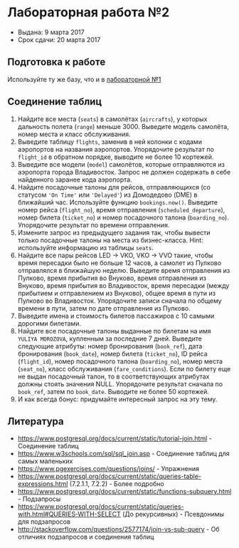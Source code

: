 # Лабораторная работа №2

* Выдана: 9 марта 2017
* Срок сдачи: 20 марта 2017

## Подготовка к работе
Используйте ту же базу, что и в [лабораторной №1](../labs/01.md)

## Соединение таблиц
1. Найдите все места (`seats`) в самолётах (`aircrafts`), у которых дальность полета (`range`) меньше 3000. Выведите модель самолёта, номер места и класс обслуживания.
1. Выведите таблицу `flights`, заменив в ней колонки с кодами аэропортов на названия аэропортов. Упорядочите результат по `flight_id` в обратном порядке, выводите не более 10 кортежей.
1. Выведите все модели (`model`) самолётов, которые отправляются из аэропорта города Владивосток. Запрос не должен содержать в себе найденного заранее кода аэропорта.
1. Найдите посадочные талоны для рейсов, отправляющихся (со статусом `'On Time'` или `'Delayed'`) из Домодедово (DME) в ближайший час. Используйте функцию `bookings.now()`. Выведите номер рейса (`flight_no`), время отправления (`scheduled_departure`), номер билета (`ticket_no`) и номер посадочного талона (`boarding_no`). Упорядочите результат по времени отправления.
1. Измените запрос из предыдущего задания так, чтобы вывести только посадочные талоны на места из бизнес-класса. Hint: используйте информацию из таблицы `seats`.
1. Найдите все пары рейсов LED -> VKO, VKO -> VVO такие, чтобы время пересадки было не больше 12 часов, а самолет из Пулково отправлялся в ближайшую неделю. Выведите время отправления из Пулково, время прибытия во Внуково, время отправления из Внуково, время прибытия во Владивосток, время пересадки (между прибытием и отправлением из Внуково), общее время в пути из Пулково во Владивосток. Упорядочите записи сначала по общему времени в пути, затем по дате отправления из Пулково.
1. Выведите имена и стоимость билетов пассажиров с 10 самыми дорогими билетами.
1. Найдите все посадочные талоны выданные по билетам на имя `YULIYA MOROZOVA`, купленным за последние 7 дней. Выведите следующие атрибуты: номер бронирования (`book_ref`), дата бронирования (`book_date`), номер билета (`ticket_no`), ID рейса (`flight_id`), номер посадочного талона (`boarding_no`), номер места (`seat_no`), класс обслуживания (`fare_conditions`). Если по билету еще не выдан посадочный талон, то в соответствующих атрибутах должны стоять значения NULL. Упорядочите результат сначала по `book_ref`, затем по `book_date`. Выводите не более 50 кортежей.
1. И как всегда бонус: придумайте интересный запрос на эту тему.

## Литература
* https://www.postgresql.org/docs/current/static/tutorial-join.html - Соединение таблиц
* https://www.w3schools.com/sql/sql_join.asp - Соединение таблиц для самых маленьких
* https://www.pgexercises.com/questions/joins/ - Упражнения
* https://www.postgresql.org/docs/current/static/queries-table-expressions.html (7.2.1.1, 7.2.2) - Более подробно
* https://www.postgresql.org/docs/current/static/functions-subquery.html - Подзапросы
* https://www.postgresql.org/docs/current/static/queries-with.html#QUERIES-WITH-SELECT (До рекурсивных) - Псевдонимы для подзапросов
* http://stackoverflow.com/questions/2577174/join-vs-sub-query - Об отличиях подзапросов и соединения таблиц
